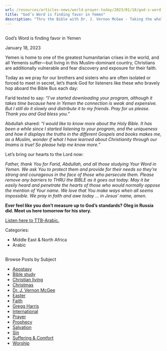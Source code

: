 ```yaml
---
url: /resources/articles-news/world-prayer-today/2023/01/18/god-s-word-is-finding-favor-in-yemen
title: "God’s Word is finding favor in Yemen"
description: "Thru the Bible with Dr. J. Vernon McGee - Taking the whole Word to the whole world"
---
```







## 
 God’s Word is finding favor in Yemen


January 18, 2023
![]()




Yemen is home to one of the greatest humanitarian crises in the world, and all Yemenis suffer—but living in this Muslim-dominant country, Christians are additionally vulnerable and fear discovery and exposure for their faith.

Today as we pray for our brothers and sisters who are often isolated or forced to meet in secret, let’s thank God for listeners like these who bravely hop aboard the Bible Bus each day:

Farid texted to say: *“I’ve started downloading your program, although it takes time because here in Yemen the connection is weak and expensive. But I still do it slowly and distribute it to my friends. Pray for us please. Thank you and God bless you.”*

Abdullah shared: *“I would like to know more about the Holy Bible. It has been a while since I started listening to your program, and the uniqueness and how it displays the truths in the different Gospels and books makes me, as a Muslim, wonder if what I have learned about Christianity through our Imams is true! So please help me know more.”*

Let’s bring our hearts to the Lord now:

*Father, thank You for Farid, Abdullah, and all those studying Your Word in Yemen. We ask You to protect them and provide for their needs so they’re strong and courageous in the face of those who persecute them. Please remove any barriers to THRU the BIBLE as it goes out today. May it be easily heard and penetrate the hearts of those who would normally oppose the mention of Your name. We love that You make ways when all seems impossible. We pray in faith and awe today … in Jesus’ name, amen.*

**Ever feel like you don’t measure up to God’s standards? Oleg in Russia did. Meet us here tomorrow for his story.**

[Listen here to TTB-Arabic.](https://ttb.twr.org/home/day,0416/language,ARB)



Categories: 


* Middle East & North Africa
* Arabic









## 
 Browse Posts by Subject


* [Apostasy](/resources/articles-news/-in-tags/tags/Apostasy)
* [Bible study](/resources/articles-news/-in-tags/tags/Bible-study)
* [Christian living](/resources/articles-news/-in-tags/tags/Christian-living)
* [Christmas](/resources/articles-news/-in-tags/tags/Christmas)
* [Dr. J. Vernon McGee](/resources/articles-news/-in-tags/tags/Dr-J-Vernon-McGee)
* [Easter](/resources/articles-news/-in-tags/tags/easter)
* [Faith](/resources/articles-news/-in-tags/tags/Faith)
* [Gregg Harris](/resources/articles-news/-in-tags/tags/Gregg-Harris)
* [International](/resources/articles-news/-in-tags/tags/International)
* [Prayer](/resources/articles-news/-in-tags/tags/prayer)
* [Prophecy](/resources/articles-news/-in-tags/tags/Prophecy)
* [Salvation](/resources/articles-news/-in-tags/tags/Salvation)
* [Sin](/resources/articles-news/-in-tags/tags/sin)
* [Suffering & Comfort](/resources/articles-news/-in-tags/tags/Suffering-Comfort)
* [Worship](/resources/articles-news/-in-tags/tags/worship)






